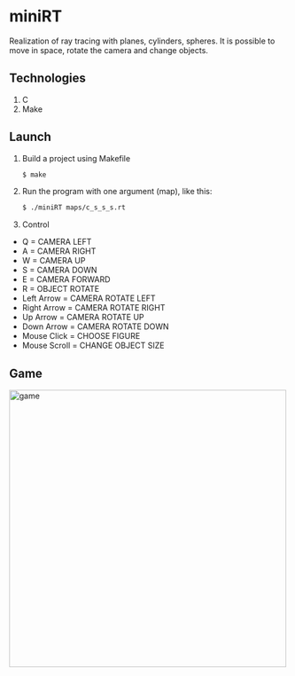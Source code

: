 # miniRT

Realization of ray tracing with planes, cylinders, spheres.
It is possible to move in space, rotate the camera and change objects.

## Technologies

1. C
2. Make

## Launch

1. Build a project using Makefile

   ```sh
   $ make
   ```

2. Run the program with one argument (map), like this:

   ```sh
   $ ./miniRT maps/c_s_s_s.rt
   ```
   
3. Control
  - Q             = CAMERA LEFT
  - A             = CAMERA RIGHT
  - W             = CAMERA UP
  - S             = CAMERA DOWN
  - E             = CAMERA FORWARD
  - R             = OBJECT ROTATE
  - Left Arrow    = CAMERA ROTATE LEFT
  - Right Arrow   = CAMERA ROTATE RIGHT
  - Up Arrow      = CAMERA ROTATE UP
  - Down Arrow    = CAMERA ROTATE DOWN
  - Mouse Click   = CHOOSE FIGURE
  - Mouse Scroll  = CHANGE OBJECT SIZE

## Game

  <img src="./screen/game.rf" width="500" alt="game">
